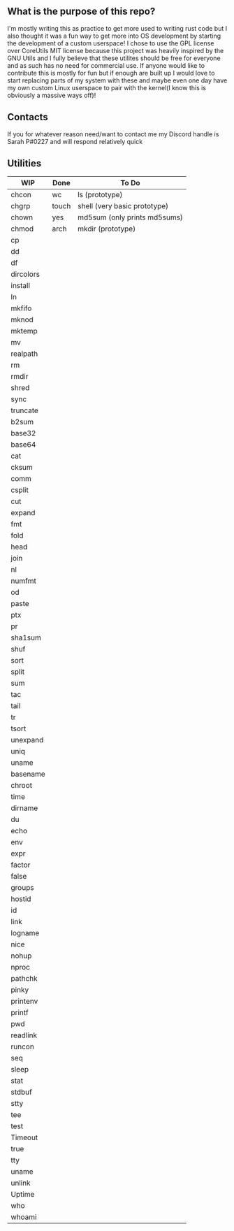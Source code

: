 ## What is the purpose of this repo?
I'm mostly writing this as practice to get more used
to writing rust code but I also thought it was a fun
way to get more into OS development by starting the
development of a custom userspace! I chose to use the
GPL license over CoreUtils MIT license because this
project was heavily inspired by the GNU Utils and I
fully believe that these utilites should be free for
everyone and as such has no need for commercial use.
If anyone would like to contribute this is mostly for
fun but if enough are built up I would love to start
replacing parts of my system with these and maybe even
one day have my own custom Linux userspace to pair with
the kernel(I know this is obviously a massive ways off)!

## Contacts
If you for whatever reason need/want to contact me my
Discord handle is Sarah P#0227 and will respond relatively
quick

## Utilities

| WIP       | Done  | To Do                        |
|-----------|-------|------------------------------|
| chcon     | wc    | ls (prototype)               |
| chgrp     | touch | shell (very basic prototype) |
| chown     | yes   | md5sum (only prints md5sums) |
| chmod     | arch  | mkdir (prototype)            |
| cp        |       |                              |
| dd        |       |                              |
| df        |       |                              |
| dircolors |       |                              |
| install   |       |                              |
| ln        |       |                              |
| mkfifo    |       |                              |
| mknod     |       |                              |
| mktemp    |       |                              |
| mv        |       |                              |
| realpath  |       |                              |
| rm        |       |                              |
| rmdir     |       |                              |
| shred     |       |                              |
| sync      |       |                              |
| truncate  |       |                              |
| b2sum     |       |                              |
| base32    |       |                              |
| base64    |       |                              |
| cat       |       |                              |
| cksum     |       |                              |
| comm      |       |                              |
| csplit    |       |                              |
| cut       |       |                              |
| expand    |       |                              |
| fmt       |       |                              |
| fold      |       |                              |
| head      |       |                              |
| join      |       |                              |
| nl        |       |                              |
| numfmt    |       |                              |
| od        |       |                              |
| paste     |       |                              |
| ptx       |       |                              |
| pr        |       |                              |
| sha1sum   |       |                              |
| shuf      |       |                              |
| sort      |       |                              |
| split     |       |                              |
| sum       |       |                              |
| tac       |       |                              |
| tail      |       |                              |
| tr        |       |                              |
| tsort     |       |                              |
| unexpand  |       |                              |
| uniq      |       |                              |
| uname     |       |                              |
| basename  |       |                              |
| chroot    |       |                              |
| time      |       |                              |
| dirname   |       |                              |
| du        |       |                              |
| echo      |       |                              |
| env       |       |                              |
| expr      |       |                              |
| factor    |       |                              |
| false     |       |                              |
| groups    |       |                              |
| hostid    |       |                              |
| id        |       |                              |
| link      |       |                              |
| logname   |       |                              |
| nice      |       |                              |
| nohup     |       |                              |
| nproc     |       |                              |
| pathchk   |       |                              |
| pinky     |       |                              |
| printenv  |       |                              |
| printf    |       |                              |
| pwd       |       |                              |
| readlink  |       |                              |
| runcon    |       |                              |
| seq       |       |                              |
| sleep     |       |                              |
| stat      |       |                              |
| stdbuf    |       |                              |
| stty      |       |                              |
| tee       |       |                              |
| test      |       |                              |
| Timeout   |       |                              |
| true      |       |                              |
| tty       |       |                              |
| uname     |       |                              |
| unlink    |       |                              |
| Uptime    |       |                              |
| who       |       |                              |
| whoami    |       |                              |

